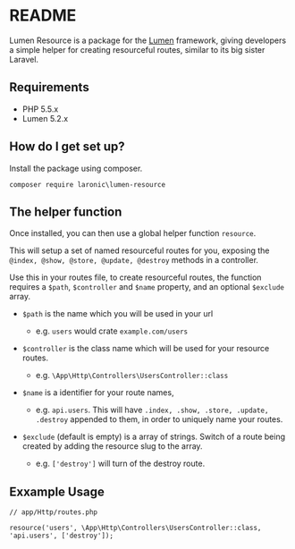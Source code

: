 # README #

Lumen Resource is a package for the [Lumen](https://lumen.laravel.com) framework, giving developers a simple helper for creating resourceful routes, similar to its big sister Laravel.


## Requirements ##

* PHP 5.5.x
* Lumen 5.2.x


## How do I get set up? ##

Install the package using composer.
```
composer require laronic\lumen-resource
```

## The helper function ##

Once installed, you can then use a global helper function `resource`. 

This will setup a set of named resourceful routes for you, exposing the `@index, @show, @store, @update, @destroy` methods in a controller.

Use this in your routes file, to create resourceful routes, the function requires a `$path`, `$controller` and `$name` property, and an optional `$exclude` array.

- `$path` is the name which you will be used in your url 
  * e.g. `users` would crate `example.com/users`

- `$controller` is the class name which will be used for your resource routes.
  * e.g. `\App\Http\Controllers\UsersController::class`

- `$name` is a identifier for your route names, 
  * e.g. `api.users`. This will have `.index, .show, .store, .update, .destroy` appended to them, in order to uniquely name your routes.

- `$exclude` (default is empty) is a array of strings. Switch of a route being created by adding the resource slug to the array.
  * e.g. `['destroy']` will turn of the destroy route.


## Exxample Usage ##

```
// app/Http/routes.php

resource('users', \App\Http\Controllers\UsersController::class, 'api.users', ['destroy']);
```